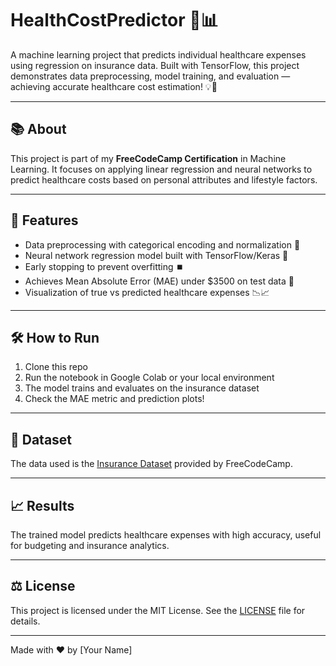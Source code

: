 # HealthCostPredictor 💊📊

A machine learning project that predicts individual healthcare expenses using regression on insurance data. Built with TensorFlow, this project demonstrates data preprocessing, model training, and evaluation — achieving accurate healthcare cost estimation! 💡🤖

---

## 📚 About

This project is part of my **FreeCodeCamp Certification** in Machine Learning. It focuses on applying linear regression and neural networks to predict healthcare costs based on personal attributes and lifestyle factors.

---

## 🚀 Features

- Data preprocessing with categorical encoding and normalization 🔄  
- Neural network regression model built with TensorFlow/Keras 🧠  
- Early stopping to prevent overfitting ⏹️  
- Achieves Mean Absolute Error (MAE) under $3500 on test data 🎯  
- Visualization of true vs predicted healthcare expenses 📉📈  

---

## 🛠️ How to Run

1. Clone this repo  
2. Run the notebook in Google Colab or your local environment  
3. The model trains and evaluates on the insurance dataset  
4. Check the MAE metric and prediction plots!  

---

## 📁 Dataset

The data used is the [Insurance Dataset](https://cdn.freecodecamp.org/project-data/health-costs/insurance.csv) provided by FreeCodeCamp.

---

## 📈 Results

The trained model predicts healthcare expenses with high accuracy, useful for budgeting and insurance analytics.

---

## ⚖️ License

This project is licensed under the MIT License. See the [LICENSE](LICENSE) file for details.

---

Made with ❤️ by [Your Name]
